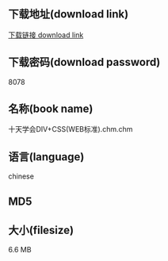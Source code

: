 ## 下载地址(download link)
[下载链接 download link](https://tutu365.netlify.app/?s=%E5%8D%81%E5%A4%A9%E5%AD%A6%E4%BC%9ADIV%2BCSS%28WEB%E6%A0%87%E5%87%86%29.chm)

## 下载密码(download password)
8078

## 名称(book name)
十天学会DIV+CSS(WEB标准).chm.chm

## 语言(language)
chinese

## MD5


## 大小(filesize)
6.6 MB

